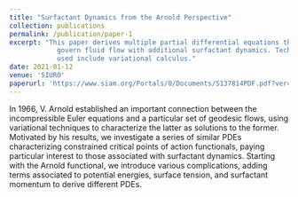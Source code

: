 ```yaml
---
title: "Surfactant Dynamics from the Arnold Perspective"
collection: publications
permalink: /publication/paper-1
excerpt: "This paper derives multiple partial differential equations that each 
            govern fluid flow with additional surfactant dynamics. Techniques 
            used include variational calculus."
date: 2021-01-12
venue: 'SIURO'
paperurl: 'https://www.siam.org/Portals/0/Documents/S137814PDF.pdf?ver=2021-09-23-070035-370' 
---
```

In 1966, V. Arnold established an important connection between the incompressible Euler equations and a particular set of geodesic flows, using variational techniques to characterize the latter as solutions
to the former. Motivated by his results, we investigate a series of similar PDEs characterizing constrained
critical points of action functionals, paying particular interest to those associated with surfactant dynamics. Starting with the Arnold functional, we introduce various complications, adding terms associated to
potential energies, surface tension, and surfactant momentum to derive different PDEs.
